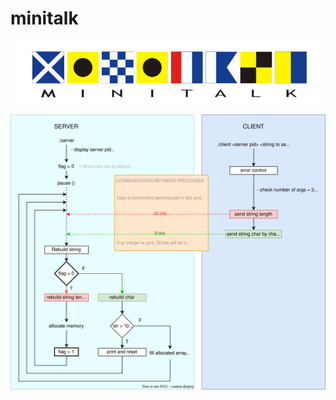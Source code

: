# minitalk
<p align="center">
	<img src="assets/title_navalflags.svg" />
<p align="center">
	<img src="assets/minitalk_pseudocode.svg" />
</p>
